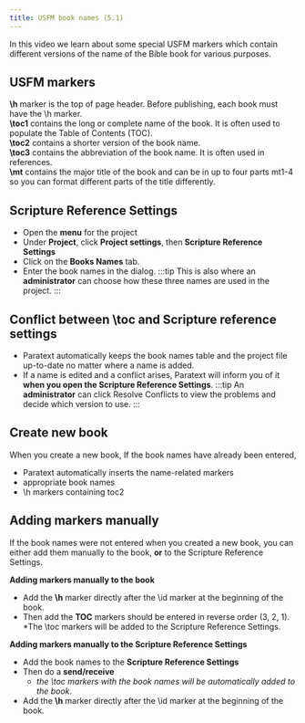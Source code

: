 ```yaml
---
title: USFM book names (5.1)
---
```


In this video we learn about some special USFM markers which contain different versions of the name of the Bible book for various purposes.

## USFM markers

**\\h** marker is the top of page header. Before publishing, each book must have the \\h marker.  
**\\toc1** contains the long or complete name of the book. It is often used to populate the Table of Contents (TOC).  
**\\toc2** contains a shorter version of the book name.  
**\\toc3** contains the abbreviation of the book name. It is often used in references.  
**\\mt** contains the major title of the book and can be in up to four parts mt1-4 so you can format different parts of the title differently.

## Scripture Reference Settings
- Open the **menu** for the project
- Under **Project**, click **Project settings**, then **Scripture Reference Settings**
- Click on the **Books Names** tab.
- Enter the book names in the  dialog.
:::tip
This is also where an **administrator** can choose how these three names are used in the project.
:::
## Conflict between \\toc and Scripture reference settings

- Paratext automatically keeps the book names table and the project file up-to-date no matter where a name is added. 
- If a name is edited and a conflict arises, Paratext will inform you of it **when you open the Scripture Reference Settings**.
:::tip
An **administrator** can click Resolve Conflicts to view the problems and decide which version to use.
:::
## Create new book

When you create a new book, If the book names have already been entered, 
- Paratext automatically inserts the name-related markers 
- appropriate book names
- \\h markers containing toc2

## Adding markers manually
If the book names were not entered when you created a new book, you can either add them manually to the book, **or** to the Scripture Reference Settings.

**Adding markers manually to the book**
- Add the **\\h** marker directly after the \\id marker at the beginning of the book.
- Then add the **TOC** markers should be entered in reverse order (3, 2, 1).
  *The \\toc markers will be added to the Scripture Reference Settings.
  
**Adding markers manually to the Scripture Reference Settings**
- Add the book names to the **Scripture Reference Settings**
- Then do a **send/receive**   
     -  *the \\toc markers with the book names will be automatically added to the book*.
- Add the **\\h** marker directly after the \\id marker at the beginning of the book.

